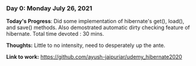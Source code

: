 ### Day 0: Monday July 26, 2021 

**Today's Progress**: Did some implementation of hibernate's get(), load(), and save() methods. Also demostrated automatic dirty checking feature of hibernate. Total time devoted : 30 mins.

**Thoughts:** Little to no intensity, need to desperately up the ante. 

**Link to work:**  https://github.com/ayush-jaipuriar/udemy_hibernate2020